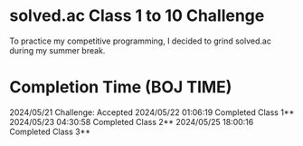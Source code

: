 # solved.ac Class 1 to 10 Challenge

To practice my competitive programming, I decided to grind solved.ac during my summer break.

# Completion Time (BOJ TIME)

2024/05/21 Challenge: Accepted
2024/05/22 01:06:19 Completed Class 1**
2024/05/23 04:30:58 Completed Class 2**
2024/05/25 18:00:16 Completed Class 3**
